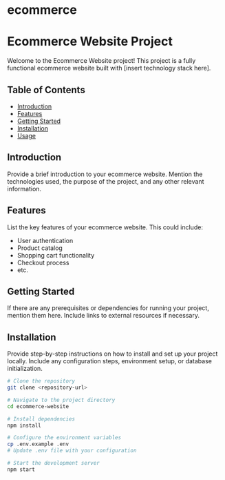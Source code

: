 # ecommerce
# Ecommerce Website Project

Welcome to the Ecommerce Website project! This project is a fully functional ecommerce website built with [insert technology stack here].

## Table of Contents

- [Introduction](#introduction)
- [Features](#features)
- [Getting Started](#getting-started)
- [Installation](#installation)
- [Usage](#usage)

## Introduction

Provide a brief introduction to your ecommerce website. Mention the technologies used, the purpose of the project, and any other relevant information.

## Features

List the key features of your ecommerce website. This could include:

- User authentication
- Product catalog
- Shopping cart functionality
- Checkout process
- etc.

## Getting Started

If there are any prerequisites or dependencies for running your project, mention them here. Include links to external resources if necessary.

## Installation

Provide step-by-step instructions on how to install and set up your project locally. Include any configuration steps, environment setup, or database initialization.

```bash
# Clone the repository
git clone <repository-url>

# Navigate to the project directory
cd ecommerce-website

# Install dependencies
npm install

# Configure the environment variables
cp .env.example .env
# Update .env file with your configuration

# Start the development server
npm start
